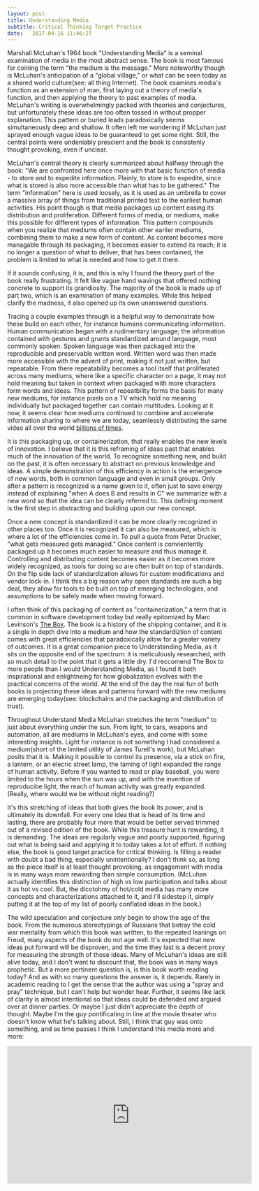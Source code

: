 ```yaml
---
layout: post
title: Understanding Media
subtitle: Critical Thinking Target Practice
date:   2017-04-16 11:46:27
---
```


Marshall McLuhan's 1964 book "Understanding Media" is a seminal examination of media in the most abstract sense. The book is most famous for coining the term "the medium is the message." More noteworthy though is McLuhan's anticipation of a "global village," or what can be seen today as a shared world culture(see: all thing Internet). The book examines media's function as an extension of man, first laying out a theory of media's function, and then applying the theory to past examples of media. McLuhan's writing is overwhelmingly packed with theories and conjectures, but unfortunately these ideas are too often tossed in without propper explanation. This pattern or buried leads paradoxically seems simultaneously deep and shallow. It often left me wondering if McLuhan just sprayed enough vague ideas to be guaranteed to get some right. Still, the central points were undeniably prescient and the book is consistenly thought provoking, even if unclear.

McLuhan's central theory is clearly summarized about halfway through the book: "We are confronted here once more with that basic function of media - to store and to expedite information. Plainly, to store is to expedite, since what is stored is also more accessible than what has to be gathered." The term "information" here is used loosely, as it is used as an umbrella to cover a massive array of things from traditional printed text to the earliest human activities. His point though is that media packages up content easing its distribution and proliferation. Different forms of media, or mediums, make this possible for different types of information. This pattern compounds when you realize that mediums often contain other earlier mediums, combining them to make a new form of content. As content becomes more managable through its packaging, it becomes easier to extend its reach; it is no longer a question of what to deliver, that has been contained, the problem is limited to what is needed and how to get it there.

If it sounds confusing, it is, and this is why I found the theory part of the book really frustrating. It felt like vague hand wavings that offered nothing concrete to support its grandiosity. The majority of the book is made up of part two, which is an examination of many examples. While this helped clarify the madness, it also opened up its own unanswered questions.

Tracing a couple examples through is a helpful way to demonstrate how these build on each other, for instance humans communicating information. Human communication began with a rudimentary language; the information contained with gestures and grunts standardized around language, most commonly spoken. Spoken language was then packaged into the reproducible and preservable written word. Written word was then made more accessible with the advent of print, making it not just written, but repeatable. From there repeatability becomes a tool itself that proliferated across many mediums, where like a specific character on a page, it may not hold meaning but taken in context when packaged with more characters form words and ideas. This pattern of repeatbility forms the basis for many new mediums, for instance pixels on a TV which hold no meaning individually but packaged together can contain multitudes. Looking at it now, it seems clear how mediums continued to combine and accelerate information sharing to where we are today, seamlessly distributing the same video all over the world [billions of times](https://www.youtube.com/watch?v=9bZkp7q19f0).

It is this packaging up, or containerization, that really enables the new levels of innovation. I believe that it is this reframing of ideas past that enables much of the innovation of the world. To recognize something new, and build on the past, it is often necessary to abstract on previous knowledge and ideas. A simple demonstration of this efficiency in action is the emergence of new words, both in common language and even in small groups. Only after a pattern is recognized is a name given to it, often just to save energy instead of explaining "when A does B and results in C" we summarize with a new word so that the idea can be clearly referred to. This defining moment is the first step in abstracting and building upon our new concept.

Once a new concept is standardized it can be more clearly recognized in other places too. Once it is recognized it can also be measured, which is where a lot of the efficiencies come in. To pull a quote from Peter Drucker, "what gets measured gets managed." Once content is convientently packaged up it becomes much easier to measure and thus manage it. Controlling and distributing content becomes easier as it becomes more widely recognized, as tools for doing so are often built on top of standards. On the flip side lack of standardization allows for custom modifications and vendor lock-in. I think this a big reason why open standards are such a big deal, they allow for tools to be built on top of emerging technologies, and assumptions to be safely made when moving forward.

I often think of this packaging of content as "containerization," a term that is common in software development today but really epitomized by Marc Levinson's [The Box](https://www.amazon.com/Box-Shipping-Container-Smaller-Economy/dp/0691170819). The book is a history of the shipping container, and it is a single in depth dive into a medium and how the standardiztion of content comes with great efficiencies that paradoxically allow for a greater variety of outcomes. It is a great companion piece to Understanding Media, as it sits on the opposite end of the spectrum: it is meticulously researched, with so much detail to the point that it gets a little dry. I'd reccomend The Box to more people than I would Understanding Media, as I found it both inspirational and enlightneing for how globalization evolves with the practical concerns of the world. At the end of the day the real fun of both books is projecting these ideas and patterns forward with the new mediums are emerging today(see: blockchains and the packaging and distribution of trust).

Throughout Understand Media McLuhan stretches the term "medium" to just about everything under the sun. From light, to cars, weapons and automation, all are mediums in McLuhan's eyes, and come with some interesting insights. Light for instance is not something I had considered a medium(short of the limited utility of James Turell's work), but McLuhan posits that it is. Making it possible to control its presence, via a stick on fire, a lantern, or an elecric street lamp, the taming of light expanded the range of human activity. Before if you wanted to read or play baseball, you were limited to the hours when the sun was up, and with the invention of reproducibe light, the reach of human activity was greatly expanded. (Really, where would we be without night reading?)

It's this stretching of ideas that both gives the book its power, and is ultimately its downfall. For every one idea that is head of its time and lasting, there are probably four more that would be better served trimmed out of a revised edition of the book. While this treasure hunt is rewarding, it is demanding. The ideas are regularly vague and poorly supported, figuring out what is being said and applying it to today takes a lot of effort. If nothing else, the book is good target practice for critical thinking. Is filling a reader with doubt a bad thing, especially unintentionally? I don't think so, as long as the piece itself is at least thought provoking, as engagement with media is in many ways more rewarding than simple consumption. (McLuhan actually identifies this distinction of high vs low participation and talks about it as hot vs cool. But, the dicotohmy of hot/cold media has many more concepts and characterizations attached to it, and I'll sidestep it, simply putting it at the top of my list of poorly conflated ideas in the book.)

The wild speculation and conjecture only begin to show the age of the book. From the numerous stereotypings of Russians that betray the cold war mentality from which this book was written, to the repeated leanings on Freud, many aspects of the book do not age well. It's expected that new ideas put forward will be disproven, and the time they last is a decent proxy for measuring the strength of those ideas. Many of McLuhan's ideas are still alive today, and I don't want to discount that, the book was in many ways prophetic. But a more pertinent question is, is this book worth reading today? And as with so many questions the answer is, it depends. Rarely in academic reading to I get the sense that the author was using a "spray and pray" technique, but I can't help but wonder hear. Further, it seems like lack of clarity is almost intentional so that ideas could be defended and argued over at dinner parties. Or maybe I just didn't appreciate the depth of thought. Maybe I'm the guy pontificating in line at the movie theater who doesn't know what he's talking about. Still, I think that guy was onto something, and as time passes I think I understand this media more and more:

<iframe width="560" height="315" src="https://www.youtube.com/embed/9wWUc8BZgWE" frameborder="0" allowfullscreen></iframe>
